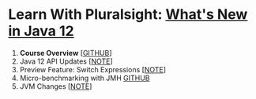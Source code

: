 # Learn With Pluralsight: [What's New in Java 12][url.course]

1. **Course Overview** [[GITHUB][branch.gh.main]]
2. Java 12 API Updates [[NOTE](2-Java12ApiUpdates.note.md)]
3. Preview Feature: Switch Expressions [[NOTE](3-PreviewFeature-SwitchExpressions.note.md)]
4. Micro-benchmarking with JMH [GITHUB][branch.gh.p4]
5. JVM Changes [[NOTE](5-JVMChanges.note.md)]


 
[url.course]: https://app.pluralsight.com/library/courses/java-12-whats-new
[branch.gh.main]: https://github.com/reinielfc/lrn-ps-java12-whats-new/tree/main
[branch.gh.p4]: https://github.com/reinielfc/lrn-ps-java12-whats-new/tree/4-MicroBenchmarkingWithJMH
